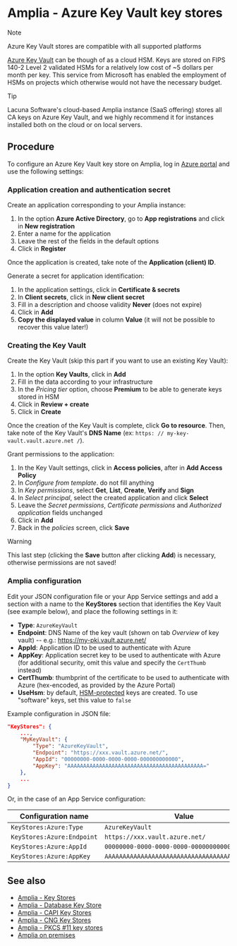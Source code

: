 ﻿# Amplia - Azure Key Vault key stores

> [!NOTE]
> Azure Key Vault stores are compatible with all supported platforms

[Azure Key Vault](https://azure.microsoft.com/en-us/services/key-vault/) can be though of as a cloud HSM. Keys are stored on FIPS 140-2 Level 2
validated HSMs for a relatively low cost of ~5 dollars per month per key. This service from Microsoft has enabled the employment of HSMs on
projects which otherwise would not have the necessary budget.

> [!TIP]
> Lacuna Software's cloud-based Amplia instance (SaaS offering) stores all CA keys on Azure Key Vault, and we highly recommend it
> for instances installed both on the cloud or on local servers.

## Procedure

To configure an Azure Key Vault key store on Amplia, log in <a href="https://portal.azure.com" target="_blank">Azure portal</a> and use the following settings:

### Application creation and authentication secret

Create an application corresponding to your Amplia instance:

1. In the option **Azure Active Directory**, go to **App registrations** and click in **New registration**
1. Enter a name for the application
1. Leave the rest of the fields in the default options
1. Click in **Register**

Once the application is created, take note of the **Application (client) ID**.

Generate a secret for application identification:

1. In the application settings, click in **Certificate &amp; secrets**
1. In **Client secrets**, click in **New client secret**
1. Fill in a description and choose validity **Never** (does not expire)
1. Click in **Add**
1. **Copy the displayed value** in column **Value** (it will not be possible to recover this value later!)

### Creating the Key Vault

Create the Key Vault (skip this part if you want to use an existing Key Vault):

1. In the option **Key Vaults**, click in **Add**
1. Fill in the data according to your infrastructure
1. In the *Pricing tier* option, choose **Premium** to be able to generate keys stored in HSM
1. Click in **Review + create**
1. Click in **Create**

Once the creation of the Key Vault is complete, click **Go to resource**. Then, take note of the Key Vault's **DNS Name** (ex: `https: // my-key-vault.vault.azure.net /`).

Grant permissions to the application:

1. In the Key Vault settings, click in **Access policies**, after in **Add Access Policy**
1. In *Configure from template*. do not fill anything
1. In *Key permissions*, select **Get**, **List**, **Create**, **Verify** and **Sign**
1. In *Select principal*, select the created application and click **Select**
1. Leave the *Secret permissions*, *Certificate permissions* and *Authorized application* fields unchanged
1. Click in **Add**
1. Back in the *policies* screen, click **Save**

> [!WARNING]
> This last step (clicking the **Save** button after clicking **Add**) is necessary, otherwise permissions are not saved!

### Amplia configuration

Edit your JSON configuration file or your App Service settings and add a section with a name to the **KeyStores** section
that identifies the Key Vault (see example below), and place the following settings in it:

* **Type**: `AzureKeyVault`
* **Endpoint**: DNS Name of the key vault (shown on tab *Overview* of key vault) -- e.g.: https://my-pki.vault.azure.net/
* **AppId**: Application ID to be used to authenticate with Azure
* **AppKey**: Application secret key to be used to authenticate with Azure (for additional security, omit this value and specify the `CertThumb` instead)
* **CertThumb**: thumbprint of the certificate to be used to authenticate with Azure (hex-encoded, as provided by the Azure Portal)
* **UseHsm**: by default, [HSM-protected](https://docs.microsoft.com/en-us/azure/key-vault/key-vault-hsm-protected-keys) keys are created. To use "software"
  keys, set this value to `false`

Example configuration in JSON file:

```json
"KeyStores": {
	...,
	"MyKeyVault": {
		"Type": "AzureKeyVault",
		"Endpoint": "https://xxx.vault.azure.net/",
		"AppId": "00000000-0000-0000-0000-000000000000",
		"AppKey": "AAAAAAAAAAAAAAAAAAAAAAAAAAAAAAAAAAAAAAAAAAA="
	},
	...
}
```

Or, in the case of an App Service configuration:

Configuration name         | Value
-------------------------- | -------------
`KeyStores:Azure:Type`     | `AzureKeyVault`
`KeyStores:Azure:Endpoint` | `https://xxx.vault.azure.net/`
`KeyStores:Azure:AppId`    | `00000000-0000-0000-0000-000000000000`
`KeyStores:Azure:AppKey`   | `AAAAAAAAAAAAAAAAAAAAAAAAAAAAAAAAAAAAAAAAAAA=`

## See also

* [Amplia - Key Stores](index.md)
* [Amplia - Database Key Store](database.md)
* [Amplia - CAPI Key Stores](capi.md)
* [Amplia - CNG Key Stores](cng.md)
* [Amplia - PKCS #11 key stores](pkcs11.md)
* [Amplia on premises](../index.md)

